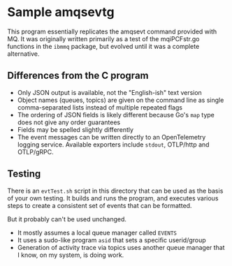 # Sample amqsevtg

This program essentially replicates the amqsevt command provided with MQ. It was originally written primarily as a test
of the mqiPCFstr.go functions in the `ibmmq` package, but evolved until it was a complete alternative.

## Differences from the C program
* Only JSON output is available, not the "English-ish" text version
* Object names (queues, topics) are given on the command line as single comma-separated lists instead of 
  multiple repeated flags
* The ordering of JSON fields is likely different because Go's `map` type does not give any order guarantees
* Fields may be spelled slightly differently
* The event messages can be written directly to an OpenTelemetry logging service. Available exporters include
  `stdout`, OTLP/http and OTLP/gRPC.

## Testing
There is an `evtTest.sh` script in this directory that can be used as the basis of your own testing. It builds and runs
the program, and executes various steps to create a consistent set of events that can be formatted.

But it probably can't be used unchanged.

* It mostly assumes a local queue manager called `EVENTS`
* It uses a sudo-like program `asid` that sets a specific userid/group
* Generation of activity trace via topics uses another queue manager that I know, on my system, is doing work.
